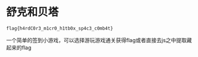 # 舒克和贝塔



```
flag{h4rdC0r3_m1cr0_h1tb0x_sp4c3_c0mb4t}
```



一个简单的签到小游戏，可以选择游玩游戏通关获得flag或者直接去js之中提取藏起来的flag
